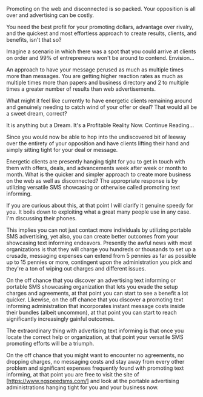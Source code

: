Promoting on the web and disconnected is so packed. Your opposition is all over and advertising can be costly. 

You need the best profit for your promoting dollars, advantage over rivalry, and the quickest and most effortless approach to create results, clients, and benefits, isn't that so? 

Imagine a scenario in which there was a spot that you could arrive at clients on order and 99% of entrepreneurs won't be around to contend. Envision... 

An approach to have your message perused as much as multiple times more than messages. You are getting higher reaction rates as much as multiple times more than papers and business directory and 2 to multiple times a greater number of results than web advertisements. 

What might it feel like currently to have energetic clients remaining around and genuinely needing to catch wind of your offer or deal? That would all be a sweet dream, correct? 

It is anything but a Dream. It's a Profitable Reality Now. Continue Reading... 

Since you would now be able to hop into the undiscovered bit of leeway over the entirety of your opposition and have clients lifting their hand and simply sitting tight for your deal or message. 

Energetic clients are presently hanging tight for you to get in touch with them with offers, deals, and advancements week after week or month to month. What is the quicker and simpler approach to create more business on the web as well as disconnected? The appropriate response is by utilizing versatile SMS showcasing or otherwise called promoting text informing. 

If you are curious about this, at that point I will clarify it genuine speedy for you. It boils down to exploiting what a great many people use in any case. I'm discussing their phones. 

This implies you can not just contact more individuals by utilizing portable SMS advertising, yet also, you can create better outcomes from your showcasing text informing endeavors. Presently the awful news with most organizations is that they will charge you hundreds or thousands to set up a crusade, messaging expenses can extend from 5 pennies as far as possible up to 15 pennies or more, contingent upon the administration you pick and they're a ton of wiping out charges and different issues. 

On the off chance that you discover an advertising text informing or portable SMS showcasing organization that lets you evade the setup charges and agreements, at that point you can start to see a benefit a lot quicker. Likewise, on the off chance that you discover a promoting text informing administration that incorporates instant message costs inside their bundles (albeit uncommon), at that point you can start to reach significantly increasingly gainful outcomes. 

The extraordinary thing with advertising text informing is that once you locate the correct help or organization, at that point your versatile SMS promoting efforts will be a triumph. 

On the off chance that you might want to encounter no agreements, no dropping charges, no messaging costs and stay away from every other problem and significant expenses frequently found with promoting text informing, at that point you are free to visit the site of [https://www.ngspeedsms.com/] and look at the portable advertising administrations hanging tight for you and your business now. 


